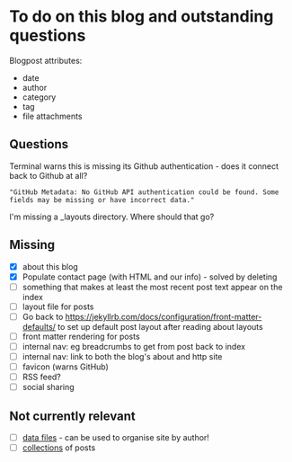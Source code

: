 

# To do on this blog and outstanding questions

Blogpost attributes:
- date
- author
- category
- tag
- file attachments

## Questions

Terminal warns this is missing its Github authentication - does it connect back to Github at all?

```
"GitHub Metadata: No GitHub API authentication could be found. Some fields may be missing or have incorrect data."
```

I'm missing a _layouts directory. Where should that go?

## Missing

- [X] about this blog
- [X] Populate contact page (with HTML and our info) - solved by deleting
- [ ] something that makes at least the most recent post text appear on the index
- [ ] layout file for posts
- [ ] Go back to https://jekyllrb.com/docs/configuration/front-matter-defaults/ to set up default post layout after reading about layouts
- [ ] front matter rendering for posts
- [ ] internal nav: eg breadcrumbs to get from post back to index
- [ ] internal nav: link to both the blog's about and http site
- [ ] favicon (warns GitHub)
- [ ] RSS feed?
- [ ] social sharing

## Not currently relevant

- [ ] [data files](https://jekyllrb.com/docs/datafiles/) - can be used to organise site by author!
- [ ] [collections](https://jekyllrb.com/docs/collections/) of posts
